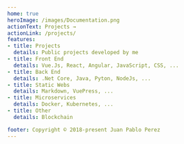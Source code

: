 ```yaml
---
home: true
heroImage: /images/Documentation.png
actionText: Projects →
actionLink: /projects/
features:
- title: Projects
  details: Public projects developed by me
- title: Front End 
  details: Vue.Js, React, Angular, JavaScript, CSS, ...
- title: Back End
  details: .Net Core, Java, Pyton, NodeJs, ...
- title: Static Webs
  details: Markdown, VuePress, ...
- title: Microservices
  details: Docker, Kubernetes, ...
- title: Other
  details: Blockchain

footer: Copyright © 2018-present Juan Pablo Perez
---
```

